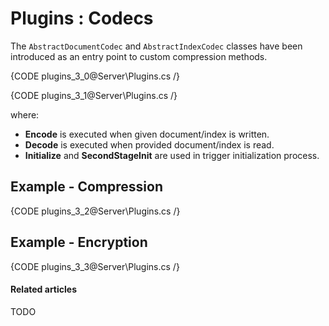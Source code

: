 # Plugins : Codecs

The `AbstractDocumentCodec` and `AbstractIndexCodec` classes have been introduced as an entry point to custom compression methods.

{CODE plugins_3_0@Server\Plugins.cs /}

{CODE plugins_3_1@Server\Plugins.cs /}

where:   
* **Encode** is executed when given document/index is written.   
* **Decode** is executed when provided document/index is read.    
* **Initialize** and **SecondStageInit** are used in trigger initialization process.   

## Example - Compression

{CODE plugins_3_2@Server\Plugins.cs /}

## Example - Encryption

{CODE plugins_3_3@Server\Plugins.cs /}

#### Related articles

TODO